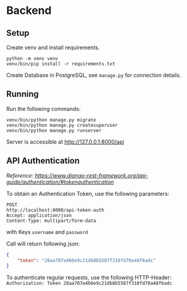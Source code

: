 # Backend

## Setup

Create venv and install requirements.

```
python -m venv venv
venv/bin/pip install -r requirements.txt
```

Create Database in PostgreSQL, see `manage.py` for connection details.

## Running

Run the following commands:

```
venv/bin/python manage.py migrate
venv/bin/python manage.py createsuperuser
venv/bin/python manage.py runserver
```

Server is accessible at http://127.0.0.1:8000/api

## API Authentication
*Reference: https://www.django-rest-framework.org/api-guide/authentication/#tokenauthentication*

To obtain an Authentication Token, use the following parameters:
```
POST
http://localhost:8000/api-token-auth
Accept: application/json
Content-Type: multipart/form-data
```
with Keys `username` and `password`

Call will return following json:

```json
{
    "token": "28aa707e466e9c21db8b5587f318fd70a48f6adc"
}
```

To authenticate regular requests, use the following HTTP-Header:
`Authorization: Token 28aa707e466e9c21db8b5587f318fd70a48f6adc`